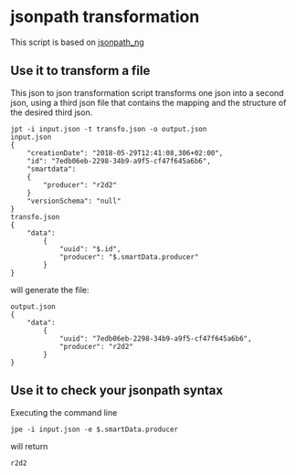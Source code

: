 # jsonpath transformation

This script is based on [jsonpath_ng](https://github.com/h2non/jsonpath-ng)


## Use it to transform a file
This json to json transformation script transforms one json into a second json, using a third json file that contains the mapping and the structure of the desired third json.

```
jpt -i input.json -t transfo.json -o output.json
input.json
{
    "creationDate": "2018-05-29T12:41:08,306+02:00",
    "id": "7edb06eb-2298-34b9-a9f5-cf47f645a6b6", 
    "smartdata":
    {
        "producer": "r2d2"
    }
    "versionSchema": "null"
}
transfo.json
{
    "data": 
        {
            "uuid": "$.id",
            "producer": "$.smartData.producer"
        }
}
```
will generate the file:

```
output.json
{
    "data": 
        {
            "uuid": "7edb06eb-2298-34b9-a9f5-cf47f645a6b6", 
            "producer": "r2d2"
        }
} 
```
## Use it to check your jsonpath syntax
Executing the command line
```
jpe -i input.json -e $.smartData.producer
```
will return
```
r2d2
